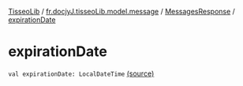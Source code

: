 [TisseoLib](../../index.md) / [fr.docjyJ.tisseoLib.model.message](../index.md) / [MessagesResponse](index.md) / [expirationDate](./expiration-date.md)

# expirationDate

`val expirationDate: LocalDateTime` [(source)](https://github.com/docjyJ/TisseoLib/tree/master/src/main/kotlin/fr/docjyJ/tisseoLib/model/message/MessagesResponse.kt#L9)